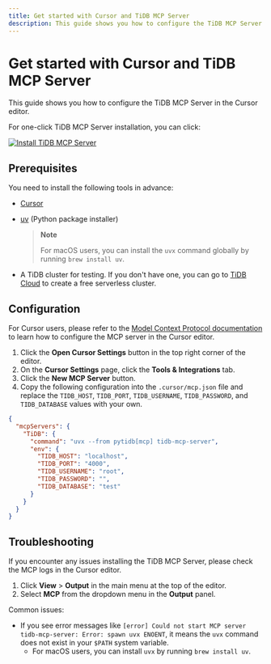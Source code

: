 ```yaml
---
title: Get started with Cursor and TiDB MCP Server
description: This guide shows you how to configure the TiDB MCP Server in the Cursor editor.
---
```


# Get started with Cursor and TiDB MCP Server

This guide shows you how to configure the TiDB MCP Server in the Cursor editor.

For one-click TiDB MCP Server installation, you can click:

[![Install TiDB MCP Server](https://cursor.com/deeplink/mcp-install-light.svg)](https://cursor.com/install-mcp?name=TiDB&config=eyJjb21tYW5kIjoidXZ4IC0tZnJvbSBweXRpZGJbbWNwXSB0aWRiLW1jcC1zZXJ2ZXIiLCJlbnYiOnsiVElEQl9IT1NUIjoibG9jYWxob3N0IiwiVElEQl9QT1JUIjoiNDAwMCIsIlRJREJfVVNFUk5BTU0iOiJyb290IiwiVElEQl9QQVNTV09SRCI6IiIsIlRJREJfREFUQUJBU0UiOiJ0ZXN0In19)

## Prerequisites

You need to install the following tools in advance:

- [Cursor](https://cursor.com)
- [uv](https://docs.astral.sh/uv/getting-started/installation/) (Python package installer)

  > **Note**
  >
  > For macOS users, you can install the `uvx` command globally by running `brew install uv`.

- A TiDB cluster for testing. If you don't have one, you can go to [TiDB Cloud](https://tidbcloud.com/free-trial) to create a free serverless cluster.

## Configuration

For Cursor users, please refer to the [Model Context Protocol documentation](https://docs.cursor.com/context/model-context-protocol#configuring-mcp-servers) to learn how to configure the MCP server in the Cursor editor.

1. Click the **Open Cursor Settings** button in the top right corner of the editor.
2. On the **Cursor Settings** page, click the **Tools & Integrations** tab.
3. Click the **New MCP Server** button.
4. Copy the following configuration into the `.cursor/mcp.json` file and replace the `TIDB_HOST`, `TIDB_PORT`, `TIDB_USERNAME`, `TIDB_PASSWORD`, and `TIDB_DATABASE` values with your own.

```json
{
  "mcpServers": {
    "TiDB": {
      "command": "uvx --from pytidb[mcp] tidb-mcp-server",
      "env": {
        "TIDB_HOST": "localhost",
        "TIDB_PORT": "4000",
        "TIDB_USERNAME": "root",
        "TIDB_PASSWORD": "",
        "TIDB_DATABASE": "test"
      }
    }
  }
}
```

## Troubleshooting

If you encounter any issues installing the TiDB MCP Server, please check the MCP logs in the Cursor editor.

1. Click **View** > **Output** in the main menu at the top of the editor.
2. Select **MCP** from the dropdown menu in the **Output** panel.

Common issues:

- If you see error messages like `[error] Could not start MCP server tidb-mcp-server: Error: spawn uvx ENOENT`, it means the `uvx` command does not exist in your `$PATH` system variable.
  - For macOS users, you can install `uvx` by running `brew install uv`.